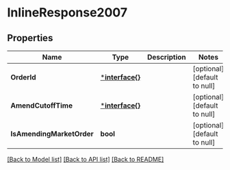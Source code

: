 # InlineResponse2007

## Properties
Name | Type | Description | Notes
------------ | ------------- | ------------- | -------------
**OrderId** | [***interface{}**](interface{}.md) |  | [optional] [default to null]
**AmendCutoffTime** | [***interface{}**](interface{}.md) |  | [optional] [default to null]
**IsAmendingMarketOrder** | **bool** |  | [optional] [default to null]

[[Back to Model list]](../README.md#documentation-for-models) [[Back to API list]](../README.md#documentation-for-api-endpoints) [[Back to README]](../README.md)

